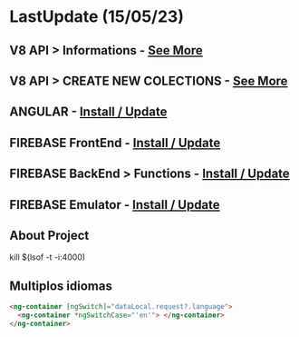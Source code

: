 # LastUpdate (15/05/23)

## V8 API > Informations - [See More](.readme/v8-app-info.md)

## V8 API > CREATE NEW COLECTIONS - [See More](.readme/createNewColections.md)

## ANGULAR - [Install / Update](.readme/angular.md)

## FIREBASE FrontEnd - [Install / Update](../front/.readme/firebase-frontend.md)

## FIREBASE BackEnd > Functions - [Install / Update](../back/.readme/firebase-functions.md)

## FIREBASE Emulator - [Install / Update](../domain/.readme/firebase-emulator.md)

## About Project

kill $(lsof -t -i:4000)

## Multiplos idiomas

```html
<ng-container [ngSwitch]="dataLocal.request?.language">
  <ng-container *ngSwitchCase="'en'"> </ng-container>
</ng-container>
```